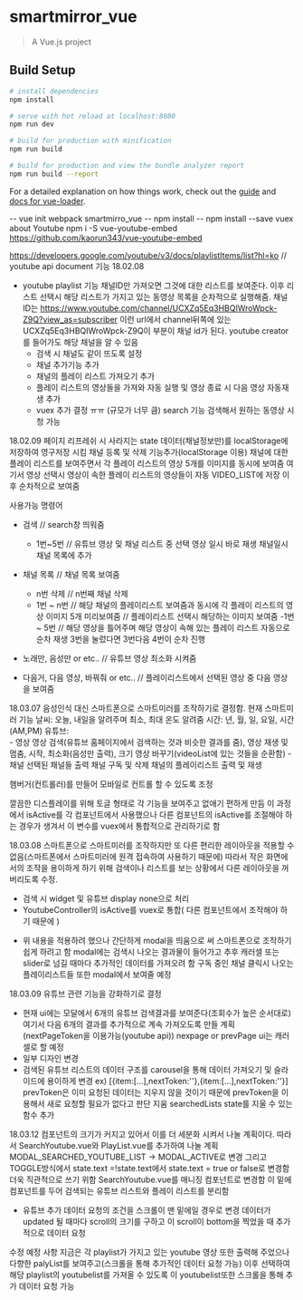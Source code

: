 # smartmirror_vue

> A Vue.js project

## Build Setup

``` bash
# install dependencies
npm install

# serve with hot reload at localhost:8080
npm run dev

# build for production with minification
npm run build

# build for production and view the bundle analyzer report
npm run build --report
```

For a detailed explanation on how things work, check out the [guide](http://vuejs-templates.github.io/webpack/) and [docs for vue-loader](http://vuejs.github.io/vue-loader).


-- vue init webpack smartmirro_vue
-- npm install
-- npm install --save vuex
about Youtube
npm i -S vue-youtube-embed
https://github.com/kaorun343/vue-youtube-embed

https://developers.google.com/youtube/v3/docs/playlistItems/list?hl=ko // youtube api document
기능
18.02.08
 - youtube
  playlist 기능
    채널ID만 가져오면 그것에 대한 리스트를 보여준다.
    이후 리스트 선택시 해당 리스트가 가지고 있는 동영상 목록을 순차적으로 실행해줌.
    채널ID는 https://www.youtube.com/channel/UCXZq5Eq3HBQIWroWpck-Z9Q?view_as=subscriber 이런 url에서 channel뒤쪽에 있는 UCXZq5Eq3HBQIWroWpck-Z9Q이 부분이 채널 id가 된다.
    youtube creator를 들어가도 해당 채널을 알 수 있음
    - 검색 시 채널도 같이 뜨도록 설정
    - 채널 추가기능 추가
    - 채널의 플레이 리스트 가져오기 추가
    - 플레이 리스트의 영상들을 가져와 자동 실행 및 영상 종료 시 다음 영상 자동재생 추가
    - vuex 추가 결정 ㅠㅠ (규모가 너무 큼)
  search 기능
    검색해서 원하는 동영상 시청 가능

18.02.09
페이지 리프레쉬 시 사라지는 state 데이터(채널정보만)를 localStorage에 저장하여 영구저장 시킴
채널 등록 및 삭제 기능추가(localStorage 이용)
채널에 대한 플레이 리스트를 보여주면서 각 플레이 리스트의 영상 5개를 이미지를 동시에 보여줌
여기서 영상 선택시 영상이 속한 플레이 리스트의 영상들이 자동 VIDEO_LIST에 저장
이후 순차적으로 보여줌

사용가능 명령어
- 검색 // search창 띄워줌
  - 1번~5번 // 유튜브 영상 및 채널 리스트 중 선택 영상 일시 바로 재생 채널일시 채널 목록에 추가
- 채널 목록 // 채널 목록 보여줌
  - n번 삭제 // n번째 채널 삭제
  - 1번 ~ n번 // 해당 채널의 플레이리스트 보여줌과 동시에 각 플레이 리스트의 영상 이미지 5개 미리보여줌
  // 플레이리스트 선택시 해당하는 이미지 보여줌
    -1번 ~ 5번 // 해당 영상을 틀어주며 해당 영상이 속해 있는 플레이 리스트 자동으로 순차 재생 3번을 눌렀다면 3번다음 4번이 순차 진행

- 노래만, 음성만 or etc.. // 유튜브 영상 최소화 시켜줌
- 다음거, 다음 영상, 바꿔줘 or etc.. // 플레이리스트에서 선택된 영상 중 다음 영상을 보여줌

18.03.07
음성인식 대신 스마트폰으로 스마트미러를 조작하기로 결정함.
현재 스마트미러 기능
  날씨: 오늘, 내일을 알려주며 최소, 최대 온도 알려줌
  시간: 년, 월, 일, 요일, 시간(AM,PM)
  유튜브:  
        - 영상
          영상 검색(유튜브 홈페이지에서 검색하는 것과 비슷한 결과를 줌),
          영상 재생 및 멈춤, 시작, 최소화(음성만 출력), 크기
          영상 바꾸기(videoList에 있는 것들을 순환함)
        - 채널
          선택된 채널들 출력
          채널 구독 및 삭제
          채널의 플레이리스트 출력 및 재생

햄버거(컨트롤러)를 만들어 모바일로 컨트롤 할 수 있도록 조정

깔끔한 디스플레이를 위해 토글 형태로 각 기능을 보여주고 없애기 편하게 만듬
이 과정에서 isActive를 각 컴포넌트에서 사용했으나 다른 컴포넌트의 isActive를 조절해야 하는 경우가 생겨서 이 변수를 vuex에서 통합적으로 관리하기로 함

18.03.08
스마트폰으로 스마트미러를 조작하지만 또 다른 편리한 레이아웃을 적용할 수 없음(스마트폰에서 스마트미러에 원격 접속하여 사용하기 때문에)
따라서 작은 화면에서의 조작을 용이하게 하기 위해 검색이나 리스트를 보는 상황에서 다른 레이아웃을 꺼버리도록 수정.

 - 검색 시 widget 및 유튜브 display none으로 처리
 - YoutubeController의 isActive를 vuex로 통합( 다른 컴포넌트에서 조작해야 하기 때문에 )

* 위 내용을 적용하려 했으나 간단하게 modal을 띄움으로 써 스마트폰으로 조작하기 쉽게 하려고 함
modal에는 검색시 나오는 결과물이 들어가고 추후 캐러셀 또는 slider로 넘길 때마다 추가적인 데이터를 가져오려 함
구독 중인 채널 클릭시 나오는 플레이리스트들 또한 modal에서 보여줄 예정

18.03.09
유튜브 관련 기능을 강화하기로 결정
 - 현재 ui에는 모달에서 6개의 유튜브 검색결과를 보여준다(조회수가 높은 순서대로)
   여기서 다음 6개의 결과를 추가적으로 계속 가져오도록 만들 계획(nextPageToken을 이용가능(youtube api))
   nexpage or prevPage ui는 캐러셀로 할 예정
 - 일부 디자인 변경
 - 검색된 유튜브 리스트의 데이터 구조를 carousel을 통해 데이터 가져오기 및 슬라이드에 용이하게 변경
   ex) [{item:[...],nextToken:''},{item:[...],nextToken:''}]
    prevToken은 이미 요청된 데이터는 지우지 않을 것이기 때문에 prevToken을 이용해서 새로 요청할 필요가 없다고 판단 지움
   searchedLists state를 지울 수 있는 함수 추가

18.03.12
컴포넌트의 크기가 커지고 있어서 이를 더 세분화 시켜서 나눌 계획이다.
따라서 SearchYoutube.vue와 PlayList.vue를 추가하여 나눌 계획
MODAL_SEARCHED_YOUTUBE_LIST -> MODAL_ACTIVE로 변경
그리고 TOGGLE방식에서 state.text =!state.text에서 state.text = true or false로 변경함 더욱 직관적으로 쓰기 위함
SearchYoutube.vue를 매니징 컴포넌트로 변경함 이 밑에 컴포넌트를 두어 검색되는 유튜브 리스트와 플레이 리스트를 분리함
 - 유튜브 추가 데이터 요청의 조건을 스크롤이 맨 밑에일 경우로 변경
   데이터가 updated 될 때마다 scroll의 크기를 구하고 이 scroll이 bottom을 찍었을 때 추가적으로 데이터 요청

수정 예정 사항
 지금은 각 playlist가 가지고 있는 youtube 영상 또한 출력해 주었으나 다향한 palyList를 보여주고(스크롤을 통해 추가적인 데이터 요청 가능) 이후 선택하여 해당 playlist의 youtubelist를 가져올 수 있도록 이 youtubelist또한 스크롤을 통해 추가 데이터 요청 가능
